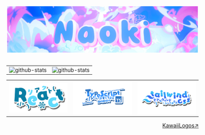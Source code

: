 <!-- -------------------------------- header -------------------------------- -->

<div align="center">
  <img width=500px src='/assets/header.png' alt="my-banner">
</div>
<br>

<!-- -------------------------------- table -------------------------------- -->

<table>
  <tr>
    <td>
      <img width=500px height=200px src="https://github-readme-stats.vercel.app/api?username=nka21&theme=github_dark_dimmed&show_icons=true" alt="github-stats">
    </td>
    <td>
      <img width=500px height=200px src="https://github-readme-stats.vercel.app/api/top-langs/?username=nka21&layout=compact&theme=github_dark_dimmed" alt="github-stats">
    </td>
  </tr>
</table>

<!-- -------------------------------- skills -------------------------------- -->

<table>
  <tr>
    <td>
      <img width=320px src='/assets/KawaiiLogos React.png'>
    </td>
    <td>
      <img width=320px src='/assets/TypeScript logo.png'>
    </td>
    <td>
      <img width=320px src='/assets/KawaiiLogos Tailwindcss.png'>
    </td>
  </tr>
</table>

<!-- -------------------------------- license -------------------------------- -->
<div align='right'>
  <a href='https://github.com/SAWARATSUKI/KawaiiLogos'>KawaiiLogos↗︎</a>
</div>
